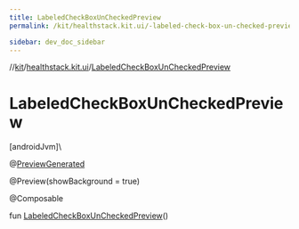 ```yaml
---
title: LabeledCheckBoxUnCheckedPreview
permalink: /kit/healthstack.kit.ui/-labeled-check-box-un-checked-preview.html

sidebar: dev_doc_sidebar
---
```

//[kit](../../kit.html)/[healthstack.kit.ui](index.html)/[LabeledCheckBoxUnCheckedPreview](-labeled-check-box-un-checked-preview.html)



# LabeledCheckBoxUnCheckedPreview



[androidJvm]\




@[PreviewGenerated](../healthstack.kit.annotation/-preview-generated/index.html)



@Preview(showBackground = true)



@Composable



fun [LabeledCheckBoxUnCheckedPreview](-labeled-check-box-un-checked-preview.html)()




